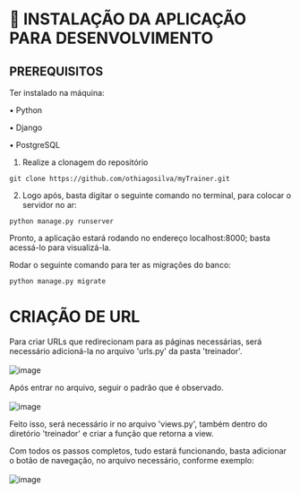 # 🔨 INSTALAÇÃO DA APLICAÇÃO PARA DESENVOLVIMENTO

## PREREQUISITOS
Ter instalado na máquina:

• Python

• Django

• PostgreSQL


1. Realize a clonagem do repositório
```
git clone https://github.com/othiagosilva/myTrainer.git
```

2. Logo após, basta digitar o seguinte comando no terminal, para colocar o servidor no ar:
```
python manage.py runserver
```

Pronto, a aplicação estará rodando no endereço localhost:8000; basta acessá-lo para visualizá-la.

Rodar o seguinte comando para ter as migrações do banco:
```
python manage.py migrate
```

# CRIAÇÃO DE URL
Para criar URLs que redirecionam para as páginas necessárias, será necessário adicioná-la no arquivo 'urls.py' da pasta 'treinador'. <br><br>
![image](https://user-images.githubusercontent.com/66854577/203455499-b0475eaa-11ad-4035-86da-61344ddf2296.png)

Após entrar no arquivo, seguir o padrão que é observado. <br><br>
![image](https://user-images.githubusercontent.com/66854577/203455648-e7f9e926-8745-4e52-94fa-d16337063fb6.png)

Feito isso, será necessário ir no arquivo 'views.py', também dentro do diretório 'treinador' e criar a função que retorna a view.

Com todos os passos completos, tudo estará funcionando, basta adicionar o botão de navegação, no arquivo necessário, conforme exemplo: <br><br>
![image](https://user-images.githubusercontent.com/66854577/203455870-7ced3b23-8ebe-4bc6-b3e0-492192777efd.png)
